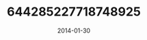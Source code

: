 ---
title: "644285227718748925"
image: "2014-01-30 06.46.45 644285227718748925_46248401"
date: "2014-01-30"
type: "photo"
---